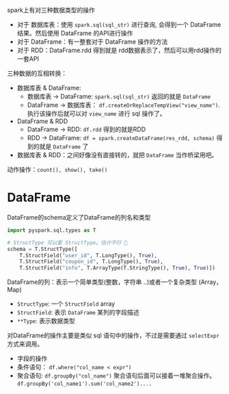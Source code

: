 spark上有对三种数据类型的操作

* 对于 数据库表：使用 `spark.sql(sql_str)` 进行查询, 会得到一个 DataFrame 结果。然后使用 DataFrame 的API进行操作
* 对于 DataFrame：有一整套对于 DataFrame 操作的方法
* 对于 RDD：DataFrame.rdd 得到就是 rdd数据表示了，然后可以用rdd操作的一套API

三种数据的互相转换：
* 数据库表 & DataFrame: 
  * 数据库表 -> DataFrame: `spark.sql(sql_str)` 返回的就是 `DataFrame`
  * DataFrame -> 数据库表： `df.createOrReplaceTempView("view_name")`. 执行该操作后就可以对 `view_name` 进行 sql 操作了。
* DataFrame & RDD
  * DataFrame -> RDD: `df.rdd` 得到的就是RDD
  * RDD -> DataFrame: `df = spark.createDataFrame(res_rdd, schema)` 得到的就是 `DataFrame` 了
* 数据库表 & RDD：之间好像没有直接转的，就把 `DataFrame` 当作桥梁用吧。

动作操作：`count(), show(), take()`


# DataFrame
DataFrame的schema定义了DataFrame的列名和类型
```python
import pyspark.sql.types as T

# StructType 可以套 StructType。估计不行 🙅
schema = T.StructType([
    T.StructField("user_id", T.LongType(), True),
    T.StructField("coupon_id", T.LongType(), True),
    T.StructField("info", T.ArrayType(T.StringType(), True), True)])
```

DataFrame的列：表示一个简单类型(整数，字符串 ..)或者一个复杂类型 (Array，Map)

* `StructType`: 一个 `StructField` array
* `StructField`: 表示 `DataFrame` 某列的字段描述
* `**Type`: 表示数据类型

对DataFrame的操作主要是类似 sql 语句中的操作，不过是需要通过 `selectExpr` 方式来调用。
* 字段的操作
* 条件语句： `df.where("col_name < expr")`
* 聚合语句: `df.groupBy("col_name")` 聚合语句后面可以接着一堆聚合操作。`df.groupBy('col_name1').sum('col_name2')....`
